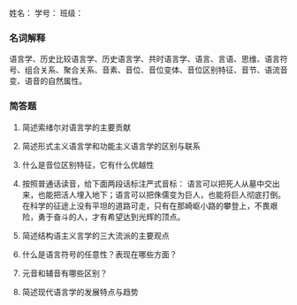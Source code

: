 
姓名：										学号：									班级：

### 名词解释

语言学、历史比较语言学、历史语言学、共时语言学、语言、言语、思维、语言符号、组合关系、聚合关系、音素、音位、音位变体、音位区别特征、音节、语流音变、语音的自然属性。

### 简答题
1. 简述索绪尔对语言学的主要贡献

1. 简述形式主义语言学和功能主义语言学的区别与联系

1. 什么是音位区别特征，它有什么优越性

1. 按照普通话读音，给下面两段话标注严式音标：
语言可以把死人从墓中交出来，也能把活人埋入地下；语言可以把侏儒变为巨人，也能将巨人彻底打倒。
在科学的征途上没有平坦的道路可走，只有在那崎岖小路的攀登上，不畏艰险，勇于奋斗的人，才有希望达到光辉的顶点。

1. 简述结构语主义言学的三大流派的主要观点

1. 什么是语言符号的任意性？表现在哪些方面？

1. 元音和辅音有哪些区别？

1. 简述现代语言学的发展特点与趋势